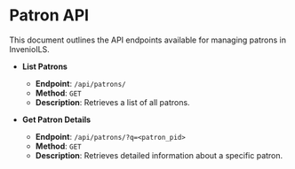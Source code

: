 # Patron API

This document outlines the API endpoints available for managing patrons in InvenioILS.

* **List Patrons**

    - **Endpoint**: `/api/patrons/`
    - **Method**: `GET`
    - **Description**: Retrieves a list of all patrons.

* **Get Patron Details**

    - **Endpoint**: `/api/patrons/?q=<patron_pid>`
    - **Method**: `GET`
    - **Description**: Retrieves detailed information about a specific patron.
